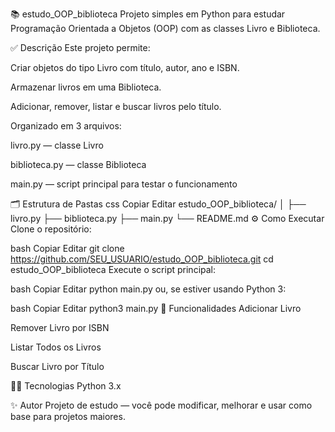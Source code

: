 📚 estudo_OOP_biblioteca
Projeto simples em Python para estudar Programação Orientada a Objetos (OOP) com as classes Livro e Biblioteca.

✅ Descrição
Este projeto permite:

Criar objetos do tipo Livro com título, autor, ano e ISBN.

Armazenar livros em uma Biblioteca.

Adicionar, remover, listar e buscar livros pelo título.

Organizado em 3 arquivos:

livro.py — classe Livro

biblioteca.py — classe Biblioteca

main.py — script principal para testar o funcionamento

🗂️ Estrutura de Pastas
css
Copiar
Editar
estudo_OOP_biblioteca/
│
├── livro.py
├── biblioteca.py
├── main.py
└── README.md
⚙️ Como Executar
Clone o repositório:

bash
Copiar
Editar
git clone https://github.com/SEU_USUARIO/estudo_OOP_biblioteca.git
cd estudo_OOP_biblioteca
Execute o script principal:

bash
Copiar
Editar
python main.py
ou, se estiver usando Python 3:

bash
Copiar
Editar
python3 main.py
📌 Funcionalidades
Adicionar Livro

Remover Livro por ISBN

Listar Todos os Livros

Buscar Livro por Título

👨‍💻 Tecnologias
Python 3.x

✨ Autor
Projeto de estudo — você pode modificar, melhorar e usar como base para projetos maiores.
